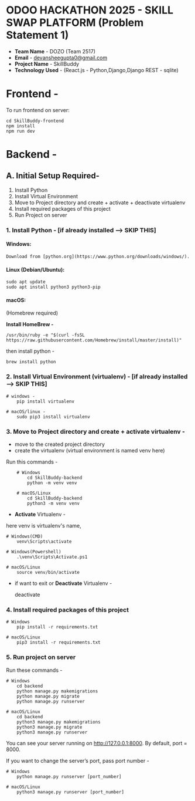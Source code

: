 # ODOO HACKATHON 2025 - SKILL SWAP PLATFORM (Problem Statement 1) 

* **Team Name** - DOZO (Team 2517)
* **Email** - devansheegupta0@gmail.com
* **Project Name** - SkillBuddy
* **Technology Used** - (React.js - Python,Django,Django REST - sqlite)

# Frontend -
To run frontend on server:

    cd SkillBuddy-frontend
    npm install
    npm run dev

# Backend -
## A. Initial Setup Required-

1. Install Python
2. Install Virtual Environment
3. Move to Project directory and create + activate + deactivate virtualenv
4. Install required packages of this project
5. Run Project on server

### 1. Install Python - [if already installed --> SKIP THIS]

#### Windows: 

    Download from [python.org](https://www.python.org/downloads/windows/).

#### Linux (Debian/Ubuntu):

    sudo apt update
    sudo apt install python3 python3-pip
    
#### macOS:  

(Homebrew required)

**Install HomeBrew -**

    /usr/bin/ruby -e "$(curl -fsSL https://raw.githubusercontent.com/Homebrew/install/master/install)"

then install python -

    brew install python
    

### 2. Install Virtual Environment (virtualenv) - [if already installed --> SKIP THIS]

    # windows - 
        pip install virtualenv
    
    # macOS/linux -
        sudo pip3 install virtualenv

### 3. Move to Project directory and create + activate virtualenv - 

* move to the created project directory
* create the virtualenv (virtual environment is named venv here)

Run this commands -

        # Windows
            cd SkillBuddy-backend
            python -m venv venv

        # macOS/Linux
            cd SkillBuddy-backend
            python3 -m venv venv


* **Activate** Virtualenv - 

here venv is virtualenv's name,

    # Windows(CMD)
        venv\Scripts\activate

    # Windows(Powershell)
        .\venv\Scripts\Activate.ps1

    # macOS/Linux
        source venv/bin/activate
        

* if want to exit or **Deactivate** Virtualenv - 

    deactivate


### 4. Install required packages of this project

    # Windows
        pip install -r requirements.txt

    # macOS/Linux
        pip3 install -r requirements.txt


### 5. Run project on server

Run these commands -

    # Windows
        cd backend
        python manage.py makemigrations
        python manage.py migrate
        python manage.py runserver

    # macOS/Linux
        cd backend
        python3 manage.py makemigrations
        python3 manage.py migrate
        python3 manage.py runserver

You can see your server running on http://127.0.0.1:8000.
By default, port = 8000.

If you want to change the server’s port, pass port number -

    # Windows
        python manage.py runserver [port_number]

    # macOS/Linux
        python3 manage.py runserver [port_number]

